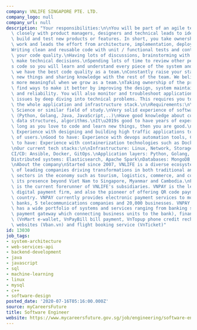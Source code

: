```yaml
---
company: VNLIFE SINGAPORE PTE. LTD.
company_logo: null
company_url: null
description: "Your responsibilities:\n\nYou will be part of an agile team, working\
  \ closely with product managers, designers and technical leads to ideate, prototype,\
  \ build and test new products or features. In short, you take ownership of your\
  \ work and leads the effort from architecture, implementation, deployment and testing.\n\
  Writing clean and reusable code with unit / functional tests and continually increase\
  \ your code quality.\nHaving lots of discussions, brainstorming with your team to\
  \ make technical decisions.\nSpending lots of time to review other people\u2019\
  s code so you will learn and understand every piece of the system and making sure\
  \ we have the best code quality as a team.\nConstantly raise your standard, learning\
  \ new things and sharing knowledge with the rest of the team. We believe it\u2019\
  s more meaningful when we grow as a team.\nTaking ownership of the product and constantly\
  \ find ways to make it better by improving the design, system maintainability, performance\
  \ and reliability. You will also monitor and troubleshoot application or system\
  \ issues by deep diving into technical problems. This requires you to understand\
  \ the whole application and infrastructure stack.\n\nRequirements:\n\nBS in Computer\
  \ Science or similar field of study.\nVery solid experience of software development\
  \ (Python, Golang, Java, JavaScript,..)\nHave good knowledge about computer science,\
  \ data structures, algorithms.\nIt\u2019s good to have years of experience but as\
  \ long as you love to code and learn new things, then you are good.\nGood to have:\
  \ Experience with designing and building high traffic applications to serve millions\
  \ of users.\nGood to have: Experience with devops automation tools, CI/CD.\nGood\
  \ to have: Experience with containerization technologies such as Docker, Kubernetes.\n\
  \nOur current tech stacks:\n\nInfrastructure: Linux, Network, Storage (Ceph), Kubernetes\n\
  CI/CD: Ansible, Docker, GitOps.\nApplication layers: Python, Golang, Java, JavaScript.\n\
  Distributed systems: Elasticsearch, Apache Spark\nDatabases: MongoDB, Redis, MySQL\n\
  \nAbout the company\nStarted since 2007, VNLIFE is a diverse ecosystem comprising\
  \ of leading companies driving transformations in both traditional and growing demand\
  \ sectors in the economy such as tourism, logistics, commerce, and constantly expanding\
  \ its presence beyond Viet Nam to Singapore, Myanmar and Cambodia.\nFintech VNPAY\
  \ is the current forerunner of VNLIFE's subsidiaries. VNPAY is the leading Vietnamese\
  \ digital payment firm, and also the pioneer of offering QR code payment in the\
  \ country. VNPAY currently provides electronic payment services to more than 40\
  \ banks, 5 telecommunications companies and 20,000 businesses. VNPAY ecosystem itself\
  \ has a wide portfolio of systems and services ranging from banking services (QR-Code\
  \ payment gateway which connecting business units to the bank), financial services\
  \ (VnMart e-wallet, VnPayBill bill payment, VnTopup phone credit recharge), to e-commerce\
  \ websites (Vban.vn) and flight booking service (VnTicket)"
id: 13030
job_tags:
- system-architecture
- web-services-api
- backend-development
- java
- javascript
- sql
- machine-learning
- linux
- mysql
- c++
- software-design
posted_date: '2020-07-16T05:16:00.000Z'
source: myCareersFuture
title: Software Engineer
website: https://www.mycareersfuture.gov.sg/job/engineering/software-engineer-vnlife-singapore-5fc5bb795f6671732f3c391919ff85b5
---
```


